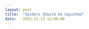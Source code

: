 ```yaml
---
layout: post
title:  "Spiders Should be Squished"
date:   2015-12-13 12:00:00
---
```


<div id="safetyTip" class="hidden">
  <p id="tipTop"><span id="tipTitle"></span></p>
  <p class="tipInfo"><span id="tipText1"></span></p>
</div>
<div id="shareChart"></div>
<div id="safetyChart"></div>

<style>

svg {
  font: 10px sans-serif;
}

.background path {
  fill: none;
  stroke: none;
  stroke-width: 20px;
  pointer-events: stroke;
}

.foreground path {
  fill: none;
  stroke-width: 2px;
  stroke-linejoin: round;
  stroke-opacity: 0.6;
  cursor: pointer;
  -webkit-transition: stroke 125ms linear;
}

.axis .title {
  font-size: 9px;
  font-weight: bold;
  text-transform: uppercase;
}

.axis line,
.axis path {
  fill: none;
  stroke: #bdbdbd;
  stroke-width: 1px;
  shape-rendering: crispEdges;
}

.label {
  -webkit-transition: fill 125ms linear;
  cursor: pointer;
}

.label:hover {
  font-weight: bold;
}

.active .label:not(.inactive) {
  font-weight: bold;
}

.label.inactive {
  fill: #ccc;
}

.foreground path.inactive {
  stroke: #ccc;
  stroke-opacity: .5;
  stroke-width: 1px;
}

/* Tooltip */
.hidden {
  display: none;
}

#safetyTip {
  border: 1px solid black;
  border-radius: 5px;
  background-color: white;
  box-shadow: 2px 2px 2px 3px rgba(0, 0, 0, 0.05);
  position: absolute;
  width: 225px;
  height: auto;
  padding: 10px;
  pointer-events: none;
}

#safetyTip strong {
  font-weight: bold;
}

#safetyTip #tipTop {
  font-size: 16px;
  font-weight: bold;
  margin-bottom: 10px !important;
}

#safetyTip .tipInfo {
  font-size: 12px;
  margin: 0;
}

.hidden {
  display: none;
}

</style>

<script src="{{ site.baseurl }}/js/colorbrewer.js"></script>

<script>

// Based on http://bl.ocks.org/mbostock/3709000

var margin = {top: 100, right: 70, bottom: 20, left: 110},
    width = 740 - margin.left - margin.right,
    height = 600 - margin.top - margin.bottom;

var format = d3.format("%");

var coordinates = [0, 0];
var body = d3.select("body")
    .on("mousemove", function() {
      coordinates = d3.mouse(this);
    })
    .on("mousedown", function() {
      coordinates = d3.mouse(this);
    });

var dimensions = [
  {
    name: "Name",
    scale: d3.scale.ordinal().rangePoints([0, height]),
    type: String,
    desc: ""
  },
  /* Private pension assets */
  {
    name: "Retirement savings",
    scale: d3.scale.linear().range([height, 0]),
    type: Number,
    desc: "Includes Registered Retirement Savings Plans (RRSPs), Registered Retirement Income Funds (RRIFs), Locked-in Retirement Accounts (LIRAs), Deferred Profit Sharing Plans (DPSPs), annuities and other miscellaneous pension assets"
  },
  {
    name: "EPPs",
    scale: d3.scale.linear().range([height, 0]),
    type: Number,
    desc: "Employer-sponsored Registered Pension Plans"
  },
  /* Financial assets, non pension */
  {
    name: "Cash deposits",
    scale: d3.scale.linear().range([height, 0]),
    type: Number,
    desc: "Deposits in financial institutions. In 2012, this category includes Treasury Bills"
  },
  {
    name: "Investment funds",
    scale: d3.scale.linear().range([height, 0]),
    type: Number,
    desc: "Mutual funds, investment funds and income trusts"
  },
  {
    name: "Stocks",
    scale: d3.scale.linear().range([height, 0]),
    type: Number,
    desc: ""
  },
  {
    name: "Bonds",
    scale: d3.scale.linear().range([height, 0]),
    type: Number,
    desc: "Includes saving and other"
  },
  {
    name: "TFSA",
    scale: d3.scale.linear().range([height, 0]),
    type: Number,
    desc: "Tax Free Saving Accounts"
  },
  {
    name: "Other financial assets",
    scale: d3.scale.linear().range([height, 0]),
    type: Number,
    desc: "Includes Registered Education Savings Plans (RESPs), treasury bills (1999 and 2005 only) mortgage-backed securities, money held in trust, money owed to the respondent and other miscellaneous financial assets, including shares of privately held companies"
  },
  /* Non-financial assets */
  {
    name: "Principal residence",
    scale: d3.scale.linear().range([height, 0]),
    type: Number,
    desc: ""
  },
  {
    name: "Other real estate",
    scale: d3.scale.linear().range([height, 0]),
    type: Number,
    desc: ""
  },
  {
    name: "Vehicles",
    scale: d3.scale.linear().range([height, 0]),
    type: Number,
    desc: ""
  },
  {
    name: "Equity in business",
    scale: d3.scale.linear().range([height, 0]),
    type: Number,
    desc: ""
  }
];

var colourReds = d3.scale.ordinal()
    .domain(["1999", "2005", "2012"])
    .range(["#e31a1c", "#e31a1c", "#e31a1c"]);
var colourBlues = d3.scale.ordinal()
    .domain(["1999", "2005", "2012"])
    .range(["#1f78b4", "#1f78b4", "#1f78b4"]);
var colourPurples = d3.scale.ordinal()
    .domain(["1999", "2005", "2012"])
    .range(["#33a02c", "#33a02c", "#33a02c"]);
var colourOranges = d3.scale.ordinal()
    .domain(["1999", "2005", "2012"])
    .range(["#ff7f00", "#ff7f00", "#ff7f00"]);

var x = d3.scale.ordinal()
    .domain(dimensions.map(function(d) { return d.name; }))
    .rangePoints([0, width]);

var line = d3.svg.line()
    .defined(function(d) { return !isNaN(d[1]); });

var yAxis = d3.svg.axis()
    .orient("left");

var svg = d3.select("#safetyChart").append("svg")
    .attr("width", width + margin.left + margin.right)
    .attr("height", height + margin.top + margin.bottom)
  .append("g")
    .attr("transform", "translate(" + margin.left + "," + margin.top + ")");

var dimension = svg.selectAll(".dimension")
    .data(dimensions)
  .enter().append("g")
    .attr("class", "dimension")
    .attr("transform", function(d) { return "translate(" + x(d.name) + ")"; });

d3.csv("{{ site.baseurl }}/data/2015/12/finsafety.csv", function(error, data) {
  if (error) throw error;

  dimensions.forEach(function(dimension) {
    dimension.scale.domain(dimension.type === Number
        ? d3.extent(data, function(d) { return +d[dimension.name]; })
        : data.map(function(d) { return d[dimension.name]; }).reverse());
  });

  var background = svg.append("g")
      .attr("class", "background")
    .selectAll("path")
      .data(data)
    .enter().append("path")
      .attr("d", drawInit);

  background.transition()
      .duration(2000)
      .attr("d", draw);

  var foreground = svg.append("g")
      .attr("class", "foreground")
    .selectAll("path")
      .data(data)
    .enter().append("path")
      .attr("d", drawInit)
      .attr("stroke", function(d) {
        if (d.Name.substr(0,6) === "Lowest") {
          return colourReds(d.Name.substr(-4));
        } else if (d.Name.substr(0,6) === "Second") {
          return colourBlues(d.Name.substr(-4));
        } else if (d.Name.substr(0,6) === "Middle") {
          return colourOranges(d.Name.substr(-4));
        } else {
          return colourPurples(d.Name.substr(-4));
        }
      })
      .classed("inactive", function(d) { return d.Name.substr(-4) !== "2012"; })
      ;

  foreground.transition()
      .delay(function(d, i) {
        return i * 200;
      })
      .duration(1000)
      .attr("d", draw);

  dimension.append("g")
      .attr("class", "axis")
      .each(function(d) { 
        if (d.name === "Name") { 
          d3.select(this).call(yAxis.scale(d.scale));
        } else {
          d3.select(this).call(yAxis.scale(d.scale).tickFormat(format));
        }
      })
    .append("text")
      .attr("class", "title")
      .attr("text-anchor", "start")
      .attr("y", -3)
      .attr("x", 3)
      .attr("transform", "rotate(-45)")
      .text(function(d) { 
        if (d.name === "Name") {
          return "";
        } else {
          return d.name; 
        }})
      .on("mouseover", function(d) {
        var xPos = coordinates[0] + 15;
        if (x(d.name) > width / 2) {
          xPos = coordinates[0] - 250;
        }
        var yPos = coordinates[1];
        d3.select("#safetyTip")
          .style("left", xPos + "px")
          .style("top", yPos + "px");

        d3.select("#safetyTip")
          .select("#tipTitle").text(d.name);
        d3.select("#safetyTip")
          .select("#tipText1").text(d.desc);

        d3.select("#safetyTip").classed("hidden", false);
      })
      .on("mouseout", function(d) {
        d3.select("#safetyTip").classed("hidden", true);
      });

  // Rebind the axis data to simplify mouseover.
  svg.select(".axis").selectAll("text:not(.title)")
      .attr("class", "label")
      .data(data, function(d) { return d.Name || d; });



  var projection = svg.selectAll(".axis .label,.background path,.foreground path")
      .on("click", click);
      //.on("mouseover", mouseover)
      //.on("mouseout", mouseout);

  projection.classed("inactive", true);
  svg.classed("active", true);
  projection.filter(function(d) { return d.Name.substr(-4) === "2012"; })
    .classed("inactive", false);

  function click(d) {
    if (d3.select(this).classed("inactive")) {
        projection.filter(function(p) { return p === d; })
          .classed("inactive", false);
      } else {
        
        projection.filter(function(p) { return p === d; })
          .classed("inactive", true);
      }
  }

  function mouseover(d) {
    console.log(d);
    svg.classed("active", true);
    projection.classed("inactive", function(p) { return p !== d; });
    projection.classed("selected", function(p) { return p === d; });
    projection.filter(function(p) { return p === d; }).each(moveToFront);
  }

  function mouseout(d) {
    svg.classed("active", false);
    projection.classed("inactive", false);
  }

  function moveToFront() {
    this.parentNode.appendChild(this);
  }
});

function drawInit(d) {
  return line(dimensions.map(function(dimension) {
    return [0, dimensions[0].scale(d["Name"])];
  }));
}

function draw(d) {
  return line(dimensions.map(function(dimension) {
    return [x(dimension.name), dimension.scale(d[dimension.name])];
  }));
}

</script>